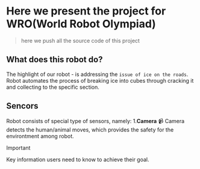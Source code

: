 # Here we present the project for WRO(World Robot Olympiad)
> here we push all the source code of this project

## What does this robot do?
The highlight of our robot - is addressing the `issue of ice on the roads`.
Robot automates the process of breaking ice into cubes through cracking it and collecting to the specific section.

## Sencors
Robot consists of special type of sensors, namely:
1.**Camera** :video_camera:
    Camera detects the human/animal moves, which provides the safety for the environtment among robot.
> [!IMPORTANT]
> Key information users need to know to achieve their goal.